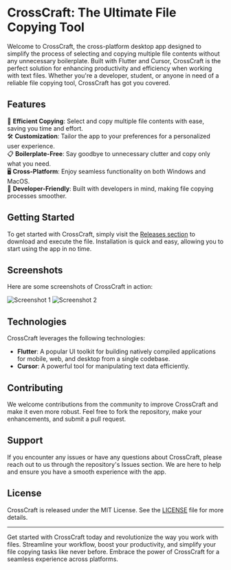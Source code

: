 # CrossCraft: The Ultimate File Copying Tool

Welcome to CrossCraft, the cross-platform desktop app designed to simplify the process of selecting and copying multiple file contents without any unnecessary boilerplate. Built with Flutter and Cursor, CrossCraft is the perfect solution for enhancing productivity and efficiency when working with text files. Whether you're a developer, student, or anyone in need of a reliable file copying tool, CrossCraft has got you covered.

## Features
🚀 **Efficient Copying**: Select and copy multiple file contents with ease, saving you time and effort.  
🛠️ **Customization**: Tailor the app to your preferences for a personalized user experience.  
📋 **Boilerplate-Free**: Say goodbye to unnecessary clutter and copy only what you need.  
🖥️ **Cross-Platform**: Enjoy seamless functionality on both Windows and MacOS.  
🔧 **Developer-Friendly**: Built with developers in mind, making file copying processes smoother.

## Getting Started
To get started with CrossCraft, simply visit the [Releases section](https://github.com/redamigo63/copycrafter/releases) to download and execute the file. Installation is quick and easy, allowing you to start using the app in no time.

## Screenshots
Here are some screenshots of CrossCraft in action:

![Screenshot 1](https://via.placeholder.com/600x400)
![Screenshot 2](https://via.placeholder.com/600x400)

## Technologies
CrossCraft leverages the following technologies:
- **Flutter**: A popular UI toolkit for building natively compiled applications for mobile, web, and desktop from a single codebase.
- **Cursor**: A powerful tool for manipulating text data efficiently.

## Contributing
We welcome contributions from the community to improve CrossCraft and make it even more robust. Feel free to fork the repository, make your enhancements, and submit a pull request.

## Support
If you encounter any issues or have any questions about CrossCraft, please reach out to us through the repository's Issues section. We are here to help and ensure you have a smooth experience with the app.

## License
CrossCraft is released under the MIT License. See the [LICENSE](https://github.com/redamigo63/copycrafter/LICENSE) file for more details.

---

Get started with CrossCraft today and revolutionize the way you work with files. Streamline your workflow, boost your productivity, and simplify your file copying tasks like never before. Embrace the power of CrossCraft for a seamless experience across platforms.